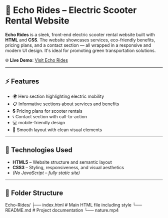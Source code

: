 # 🛵 Echo Rides – Electric Scooter Rental Website

**Echo Rides** is a sleek, front-end electric scooter rental website built with **HTML** and **CSS**. The website showcases services, eco-friendly benefits, pricing plans, and a contact section — all wrapped in a responsive and modern UI design. It's ideal for promoting green transportation solutions.

🌐 **Live Demo**: [Visit Echo Rides](https://shubham5177.github.io/Echo-Rides/)

---

## ⚡ Features

- 🌍 Hero section highlighting electric mobility
- 📋 Informative sections about services and benefits
- 💲 Pricing plans for scooter rentals
- 📞 Contact section with call-to-action
- 💻 mobile-friendly design
- 🎨 Smooth layout with clean visual elements

---

## 🧱 Technologies Used

- **HTML5** – Website structure and semantic layout  
- **CSS3** – Styling, responsiveness, and visual aesthetics  
- *(No JavaScript – fully static site)*

---

## 📂 Folder Structure

Echo-Rides/
├── index.html # Main HTML file including style
└── README.md # Project documentation
└── nature.mp4



